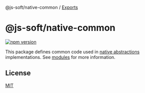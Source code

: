 @js-soft/native-common / [Exports](modules.md)

# @js-soft/native-common

[![npm version](https://badge.fury.io/js/@js-soft%2fnative-common.svg)](https://www.npmjs.com/package/@js-soft/native-common)

This package defines common code used in [native abstractions](https://www.npmjs.com/package/@js-soft/native-abstractions) implementations. See [modules](./docs/./modules.md) for more information.

## License

[MIT](LICENSE)
